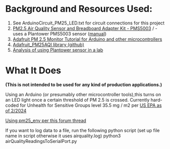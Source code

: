 # Background and Resources Used:
1. See ArduinoCircuit_PM25_LED.txt for circuit connections for this project
2. [PM2.5 Air Quality Sensor and Breadboard Adapter Kit - PMS5003](https://www.adafruit.com/product/3686) /  - uses a Plantower PMS5003 sensor ([manual](https://cdn-shop.adafruit.com/product-files/3686/plantower-pms5003-manual_v2-3.pdf))
3. [Adafruit PM 2.5 Monitor Tutorial for Arduino and other microcontrollers](https://learn.adafruit.com/pm25-air-quality-sensor/overview)
4. [Adafruit_PM25AQI library (github)](https://github.com/adafruit/Adafruit_PM25AQI)
5. [Analysis of using Plantower sensor in a lab](https://forums.adafruit.com/viewtopic.php?f=48&t=136528&p=767725#p767725)

# What It Does 
**(This is not intended to be used for any kind of production applications.)**

Using an Arduino (or presumably other microcontroller tools),this turns on an LED light once a certain threshold of PM 2.5 is crossed. Currently hard-coded for Unhealth for Sensitive Groups level
 35.5 mg / m2 per [US EPA as of 2/2024](https://www.epa.gov/system/files/documents/2024-02/pm-naaqs-air-quality-index-fact-sheet.pdf)

[Using pm25_env per this forum thread ](https://forum.arduino.cc/t/abnormal-sensor-readings-from-a-pm2-5-sensor-by-plantower-solved/1277321/2)

If you want to log data to a file, run the following python script (set up file name in script otherwise it uses airquality.log)
python3 airQualityReadingsToSerialPort.py